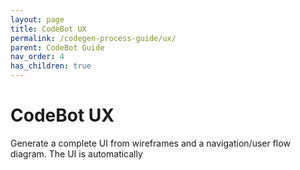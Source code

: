 ```yaml
---
layout: page
title: CodeBot UX
permalink: /codegen-process-guide/ux/
parent: CodeBot Guide
nav_order: 4
has_children: true
---
```


# CodeBot UX

Generate a complete UI from wireframes and a navigation/user flow diagram. The UI is automatically 
